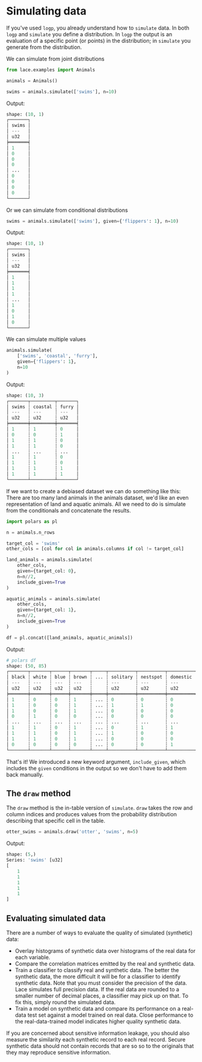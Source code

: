 # Simulating data

If you've used `logp`, you already understand how to `simulate` data. In both
`logp` and `simulate` you define a distribution. In `logp` the output is an
evaluation of a specific point (or points) in the distribution; in `simulate`
you generate from the distribution.

We can simulate from joint distributions

<div class=tabbed-blocks>

```python
from lace.examples import Animals

animals = Animals()

swims = animals.simulate(['swims'], n=10)
```
</div>

Output:

```python
shape: (10, 1)
┌───────┐
│ swims │
│ ---   │
│ u32   │
╞═══════╡
│ 1     │
│ 0     │
│ 0     │
│ 0     │
│ ...   │
│ 0     │
│ 0     │
│ 0     │
│ 0     │
└───────┘
```

Or we can simulate from conditional distributions

<div class=tabbed-blocks>

```python
swims = animals.simulate(['swims'], given={'flippers': 1}, n=10)
```
</div>

Output:

```python
shape: (10, 1)
┌───────┐
│ swims │
│ ---   │
│ u32   │
╞═══════╡
│ 1     │
│ 1     │
│ 1     │
│ 1     │
│ ...   │
│ 1     │
│ 0     │
│ 1     │
│ 0     │
└───────┘
```

We can simulate multiple values

<div class=tabbed-blocks>

```python
animals.simulate(
    ['swims', 'coastal', 'furry'],
    given={'flippers': 1},
    n=10
)
```
</div>

Output:

```python
shape: (10, 3)
┌───────┬─────────┬───────┐
│ swims ┆ coastal ┆ furry │
│ ---   ┆ ---     ┆ ---   │
│ u32   ┆ u32     ┆ u32   │
╞═══════╪═════════╪═══════╡
│ 1     ┆ 1       ┆ 0     │
│ 0     ┆ 0       ┆ 1     │
│ 1     ┆ 1       ┆ 0     │
│ 1     ┆ 1       ┆ 0     │
│ ...   ┆ ...     ┆ ...   │
│ 1     ┆ 1       ┆ 0     │
│ 1     ┆ 1       ┆ 0     │
│ 1     ┆ 1       ┆ 1     │
│ 1     ┆ 1       ┆ 1     │
└───────┴─────────┴───────┘
```

If we want to create a debiased dataset we can do something like this: There
are too many land animals in the animals dataset, we'd like an even
representation of land and aquatic animals. All we need to do is simulate from
the conditionals and concatenate the results.

<div class=tabbed-blocks>

```python
import polars as pl

n = animals.n_rows

target_col = 'swims'
other_cols = [col for col in animals.columns if col != target_col]

land_animals = animals.simulate(
    other_cols,
    given={target_col: 0},
    n=n//2,
    include_given=True
)

aquatic_animals = animals.simulate(
    other_cols,
    given={target_col: 1},
    n=n//2,
    include_given=True
)

df = pl.concat([land_animals, aquatic_animals])
```
</div>

Output:

```python
# polars df
shape: (50, 85)
┌───────┬───────┬──────┬───────┬─────┬──────────┬──────────┬──────────┬───────┐
│ black ┆ white ┆ blue ┆ brown ┆ ... ┆ solitary ┆ nestspot ┆ domestic ┆ swims │
│ ---   ┆ ---   ┆ ---  ┆ ---   ┆     ┆ ---      ┆ ---      ┆ ---      ┆ ---   │
│ u32   ┆ u32   ┆ u32  ┆ u32   ┆     ┆ u32      ┆ u32      ┆ u32      ┆ i64   │
╞═══════╪═══════╪══════╪═══════╪═════╪══════════╪══════════╪══════════╪═══════╡
│ 1     ┆ 0     ┆ 0    ┆ 1     ┆ ... ┆ 0        ┆ 0        ┆ 0        ┆ 0     │
│ 1     ┆ 0     ┆ 0    ┆ 1     ┆ ... ┆ 1        ┆ 1        ┆ 0        ┆ 0     │
│ 1     ┆ 0     ┆ 0    ┆ 1     ┆ ... ┆ 0        ┆ 0        ┆ 0        ┆ 0     │
│ 0     ┆ 1     ┆ 0    ┆ 0     ┆ ... ┆ 0        ┆ 0        ┆ 0        ┆ 0     │
│ ...   ┆ ...   ┆ ...  ┆ ...   ┆ ... ┆ ...      ┆ ...      ┆ ...      ┆ ...   │
│ 1     ┆ 1     ┆ 0    ┆ 1     ┆ ... ┆ 0        ┆ 1        ┆ 1        ┆ 1     │
│ 1     ┆ 1     ┆ 0    ┆ 1     ┆ ... ┆ 1        ┆ 0        ┆ 0        ┆ 1     │
│ 1     ┆ 1     ┆ 0    ┆ 1     ┆ ... ┆ 0        ┆ 0        ┆ 0        ┆ 1     │
│ 0     ┆ 0     ┆ 0    ┆ 0     ┆ ... ┆ 0        ┆ 0        ┆ 1        ┆ 1     │
└───────┴───────┴──────┴───────┴─────┴──────────┴──────────┴──────────┴───────┘
```

That's it! We introduced a new keyword argument, `include_given`, which
includes the `given` conditions in the output so we don't have to add them back
manually.

## The `draw` method

The `draw` method is the in-table version of `simulate`. `draw` takes the row
and column indices and produces values from the probability distribution
describing that specific cell in the table.

<div class=tabbed-blocks>

```python
otter_swims = animals.draw('otter', 'swims', n=5)
```
</div>

Output:

```python
shape: (5,)
Series: 'swims' [u32]
[
	1
	1
	1
	1
	1
]
```

## Evaluating simulated data

There are a number of ways to evaluate the quality of simulated (synthetic)
data:

-  Overlay histograms of synthetic data over histograms of the real data for
    each variable.
- Compare the correlation matrices emitted by the real and synthetic data.
- Train a classifier to classify real and synthetic data.  The better the
    synthetic data, the more difficult it will be for a classifier to identify
    synthetic data. Note that you must consider the precision of the data. Lace
    simulates full precision data. If the real data are rounded to a smaller
    number of decimal places, a classifier may pick up on that. To fix this,
    simply round the simulated data.
- Train a model on synthetic data and compare its performance on a real-data
    test set against a model trained on real data. Close performance to the
    real-data-trained model indicates higher quality synthetic data.

If you are concerned about sensitive information leakage, you should also
measure the similarity each synthetic record to each real record. Secure
synthetic data should not contain records that are so so to the originals that
they may reproduce sensitive information.
